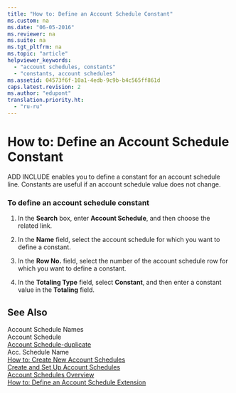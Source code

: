 ```yaml
---
title: "How to: Define an Account Schedule Constant"
ms.custom: na
ms.date: "06-05-2016"
ms.reviewer: na
ms.suite: na
ms.tgt_pltfrm: na
ms.topic: "article"
helpviewer_keywords: 
  - "account schedules, constants"
  - "constants, account schedules"
ms.assetid: 04573f6f-10a1-4edb-9c9b-b4c565ff861d
caps.latest.revision: 2
ms.author: "edupont"
translation.priority.ht: 
  - "ru-ru"
---
```

# How to: Define an Account Schedule Constant
ADD INCLUDE<!--[!INCLUDE[navnow](../../ApplicationDesign/includes/navnow_md.md)]--> enables you to define a constant for an account schedule line. Constants are useful if an account schedule value does not change.  
  
### To define an account schedule constant  
  
1.  In the **Search** box, enter **Account Schedule**, and then choose the related link.  
  
2.  In the **Name** field, select the account schedule for which you want to define a constant.  
  
3.  In the **Row No.** field, select the number of the account schedule row for which you want to define a constant.  
  
4.  In the **Totaling Type** field, select **Constant**, and then enter a constant value in the **Totaling** field.  
  
## See Also  
 Account Schedule Names   
 Account Schedule   
 [Account Schedule\-duplicate](../Topic/\($%20R_25%20Account%20Schedule%20$\)-duplicate.md)   
 Acc. Schedule Name   
 [How to: Create New Account Schedules](../../BusinessIntelligence/how-to-create-new-account-schedules.md)   
 [Create and Set Up Account Schedules](../../BusinessIntelligence/create-and-set-up-account-schedules.md)   
 [Account Schedules Overview](../../LocalFunctionalityForMicrosoftDynamicsNav2016/Russia/account-schedules-overview.md)   
 [How to: Define an Account Schedule Extension](../../LocalFunctionalityForMicrosoftDynamicsNav2016/Russia/how-to-define-an-account-schedule-extension.md)